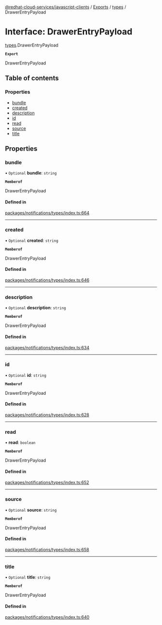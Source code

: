 [@redhat-cloud-services/javascript-clients](../README.md) / [Exports](../modules.md) / [types](../modules/types.md) / DrawerEntryPayload

# Interface: DrawerEntryPayload

[types](../modules/types.md).DrawerEntryPayload

**`Export`**

DrawerEntryPayload

## Table of contents

### Properties

- [bundle](types.DrawerEntryPayload.md#bundle)
- [created](types.DrawerEntryPayload.md#created)
- [description](types.DrawerEntryPayload.md#description)
- [id](types.DrawerEntryPayload.md#id)
- [read](types.DrawerEntryPayload.md#read)
- [source](types.DrawerEntryPayload.md#source)
- [title](types.DrawerEntryPayload.md#title)

## Properties

### bundle

• `Optional` **bundle**: `string`

**`Memberof`**

DrawerEntryPayload

#### Defined in

[packages/notifications/types/index.ts:664](https://github.com/RedHatInsights/javascript-clients/blob/main/packages/notifications/types/index.ts#L664)

___

### created

• `Optional` **created**: `string`

**`Memberof`**

DrawerEntryPayload

#### Defined in

[packages/notifications/types/index.ts:646](https://github.com/RedHatInsights/javascript-clients/blob/main/packages/notifications/types/index.ts#L646)

___

### description

• `Optional` **description**: `string`

**`Memberof`**

DrawerEntryPayload

#### Defined in

[packages/notifications/types/index.ts:634](https://github.com/RedHatInsights/javascript-clients/blob/main/packages/notifications/types/index.ts#L634)

___

### id

• `Optional` **id**: `string`

**`Memberof`**

DrawerEntryPayload

#### Defined in

[packages/notifications/types/index.ts:628](https://github.com/RedHatInsights/javascript-clients/blob/main/packages/notifications/types/index.ts#L628)

___

### read

• **read**: `boolean`

**`Memberof`**

DrawerEntryPayload

#### Defined in

[packages/notifications/types/index.ts:652](https://github.com/RedHatInsights/javascript-clients/blob/main/packages/notifications/types/index.ts#L652)

___

### source

• `Optional` **source**: `string`

**`Memberof`**

DrawerEntryPayload

#### Defined in

[packages/notifications/types/index.ts:658](https://github.com/RedHatInsights/javascript-clients/blob/main/packages/notifications/types/index.ts#L658)

___

### title

• `Optional` **title**: `string`

**`Memberof`**

DrawerEntryPayload

#### Defined in

[packages/notifications/types/index.ts:640](https://github.com/RedHatInsights/javascript-clients/blob/main/packages/notifications/types/index.ts#L640)
